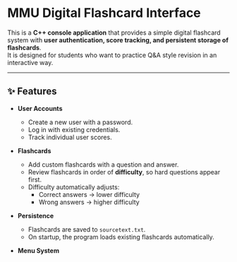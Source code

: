 # MMU Digital Flashcard Interface

This is a **C++ console application** that provides a simple digital flashcard system with **user authentication, score tracking, and persistent storage of flashcards**.  
It is designed for students who want to practice Q&A style revision in an interactive way.

---

## ✨ Features
- **User Accounts**
  - Create a new user with a password.
  - Log in with existing credentials.
  - Track individual user scores.

- **Flashcards**
  - Add custom flashcards with a question and answer.
  - Review flashcards in order of **difficulty**, so hard questions appear first.
  - Difficulty automatically adjusts:
    - Correct answers → lower difficulty  
    - Wrong answers → higher difficulty  

- **Persistence**
  - Flashcards are saved to `sourcetext.txt`.
  - On startup, the program loads existing flashcards automatically.

- **Menu System**
